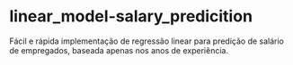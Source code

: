 # linear_model-salary_predicition
Fácil e rápida implementação de regressão linear para predição de salário de empregados, baseada apenas nos anos de experiência.
